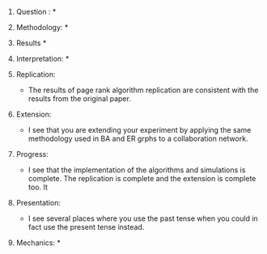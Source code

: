 1. Question :
    *
2. Methodology:
      *
3. Results
      *
4. Interpretation:
      *
5. Replication:
      * The results of page rank algorithm replication are consistent with the results from the original paper.

6. Extension:
      * I see that you are extending your experiment by applying the same methodology used in BA and ER grphs to a collaboration network.

7. Progress:
      * I see that the implementation of the algorithms and simulations is complete. The replication is complete and the extension is complete too. It

8. Presentation:
    * I see several places where you use the past tense when you could in fact use the present tense instead.

9. Mechanics:
    *
